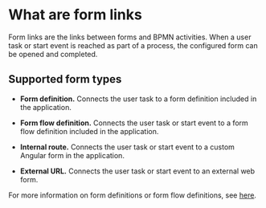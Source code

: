 # What are form links

Form links are the links between forms and BPMN activities. When a user task or start event is
reached as part of a process, the configured form can be opened and completed.


## Supported form types

* **Form definition.** Connects the user task to a form definition included in the application.

* **Form flow definition.** Connects the user task or start event to a form flow definition included in the application.

* **Internal route.** Connects the user task or start event to a custom Angular form in the application.

* **External URL.** Connects the user task or start event to an external web form.

For more information on form definitions or form flow definitions, see 
[here](/valtimo-implementation/modules/core/form-link.md).
